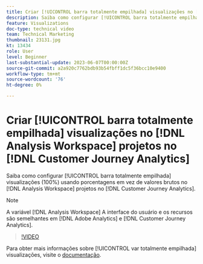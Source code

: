```yaml
---
title: Criar [!UICONTROL barra totalmente empilhada] visualizações no [!DNL Analysis Workspace] projetos
description: Saiba como configurar [!UICONTROL barra totalmente empilhada] visualizações usando porcentagens em vez de valores brutos no [!DNL Analysis Workspace] projetos no [!DNL Customer Journey Analytics].
feature: Visualizations
doc-type: technical video
team: Technical Marketing
thumbnail: 23131.jpg
kt: 13434
role: User
level: Beginner
last-substantial-update: 2023-06-07T00:00:00Z
source-git-commit: a2a920c7762bdb93b54fbff1dc5f36bcc10e9400
workflow-type: tm+mt
source-wordcount: '76'
ht-degree: 0%

---
```


# Criar [!UICONTROL barra totalmente empilhada] visualizações no [!DNL Analysis Workspace] projetos no [!DNL Customer Journey Analytics]

Saiba como configurar [!UICONTROL barra totalmente empilhada] visualizações (100%) usando porcentagens em vez de valores brutos no [!DNL Analysis Workspace] projetos no [!DNL Customer Journey Analytics].

>[!NOTE]
>
>A variável [!DNL Analysis Workspace] A interface do usuário e os recursos são semelhantes em [!DNL Adobe Analytics] e [!DNL Customer Journey Analytics].

>[!VIDEO](https://video.tv.adobe.com/v/23131/?quality=12&learn=on)

Para obter mais informações sobre [!UICONTROL var totalmente empilhada] visualizações, visite o [documentação](https://experienceleague.adobe.com/docs/analytics-platform/using/cja-workspace/visualizations/bar.html).

